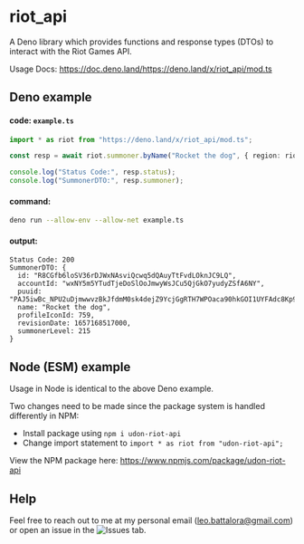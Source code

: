 # riot_api

A Deno library which provides functions and response types (DTOs) to interact with the Riot Games API.

Usage Docs: https://doc.deno.land/https://deno.land/x/riot_api/mod.ts

## Deno example

#### code: `example.ts`

```ts
import * as riot from "https://deno.land/x/riot_api/mod.ts";

const resp = await riot.summoner.byName("Rocket the dog", { region: riot.routes.Platform.NA1 });

console.log("Status Code:", resp.status);
console.log("SummonerDTO:", resp.summoner);
```

#### command:

```sh
deno run --allow-env --allow-net example.ts
```

#### output:

```
Status Code: 200
SummonerDTO: {
  id: "R8CGfb6loSV36rDJWxNAsviQcwq5dQAuyTtFvdLOknJC9LQ",
  accountId: "wxNY5m5YTudTjeDoSlOoJmwyWsJCu5QjGkO7yudyZSfA6NY",
  puuid: "PAJ5iwBc_NPU2uDjmwwvzBkJfdmM0sk4dejZ9YcjGgRTH7WPOaca90hkGOI1UYFAdc8Kp91MvfG2MA",
  name: "Rocket the dog",
  profileIconId: 759,
  revisionDate: 1657168517000,
  summonerLevel: 215
}
```

## Node (ESM) example

Usage in Node is identical to the above Deno example.

Two changes need to be made since the package system is handled differently in NPM:

- Install package using `npm i udon-riot-api`
- Change import statement to `import * as riot from "udon-riot-api";`

View the NPM package here: https://www.npmjs.com/package/udon-riot-api

## Help

Feel free to reach out to me at my personal email (leo.battalora@gmail.com) or open an issue in the ![Issues tab](https://github.com/udon-code-studios/riot-api/issues).
